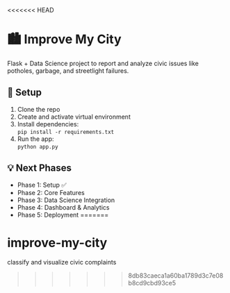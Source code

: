 <<<<<<< HEAD
# 🏙️ Improve My City

Flask + Data Science project to report and analyze civic issues like potholes, garbage, and streetlight failures.

## 🔧 Setup

1. Clone the repo
2. Create and activate virtual environment
3. Install dependencies:  
   `pip install -r requirements.txt`
4. Run the app:  
   `python app.py`

## 💡 Next Phases

- Phase 1: Setup ✅
- Phase 2: Core Features
- Phase 3: Data Science Integration
- Phase 4: Dashboard & Analytics
- Phase 5: Deployment
=======
# improve-my-city
classify and visualize civic complaints
>>>>>>> 8db83caeca1a60ba1789d3c7e08b8cd9cbd93ce5
